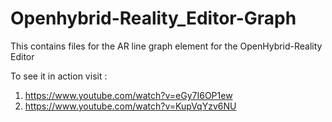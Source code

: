 # Openhybrid-Reality_Editor-Graph
This contains files for the AR line graph element for the OpenHybrid-Reality Editor

To see it in action visit : <br>
1. https://www.youtube.com/watch?v=eGy7I6OP1ew
2. https://www.youtube.com/watch?v=KupVqYzv6NU
